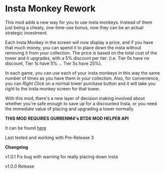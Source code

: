 ﻿# Insta Monkey Rework

This mod adds a new way for you to use insta monkeys. 
Instead of them just being a cheaty, one-time-use bonus, now they can be an actual strategic investment.


Each Insta Monkey in the screen will now display a price, and if you have that much money, you can spend it to place down the insta without removing it from your collection.
The price is based on the total cost of the tower and it upgrades, with a 5% discount per tier.
(i.e. Tier 0s have no discount, Tier 1s have 5% ... Tier 5s have 25%).

In each game, you can use each of your insta monkeys in this way the same number of times as you have them in your collection.
Also, for convenience, you can *Right Click* on a normal tower purchase button and it will take you right to the Insta monkey screen for that tower.

With this mod, there's a new layer of decision making involved about whether you're safe enough to save up for a discounted Insta, or you need the immediate value of placing and upgrading a tower normally.

**THIS MOD REQUIRES GURRENM4's BTD6 MOD HELPER API**

It can be found [here](https://github.com/gurrenm3/BloonsTD6-Mod-Helper/releases)

Last tested and working with Pre-Release 3

**Changelog**

v1.0.1 Fix bug with warning for really placing down insta

v1.0.0 Release
